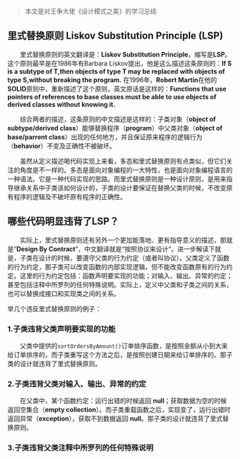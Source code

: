>本文是对王争大佬《设计模式之美》的学习总结

## 里式替换原则 Liskov Substitution Principle (LSP)

&emsp;&emsp;里式替换原则的英文翻译是：**Liskov Substitution Principle**，缩写是**LSP**。这个原则最早是在1986年有Barbara Liskov提出，他是这么描述这条原则的：**If S is a subtype of T,then objects of type T may be replaced with objects of type S,without breaking the program.** 在1996年，**Robert Martin**在他的**SOLID**原则中，重新描述了这个原则，英文原话是这样的：**Functions that use pointers of references to base classes must be able to use objects of derived classes without knowing it.**

&emsp;&emsp;综合两者的描述，这条原则的中文描述是这样的：子类对象（**object of subtype/derived class**）能够替换程序（**program**）中父类对象（**object of base/parrent class**）出现的任何地方，并且保证原来程序的逻辑行为（**behavior**）不变及正确性不被破坏。

&emsp;&emsp;虽然从定义描述喝代码实现上来看，多态和里式替换原则有点类似，但它们关注的角度是不一样的。多态是面向对象编程的一大特性，也是面向对象编程语言的一种语法。它是一种代码实现的思路。而里式替换原则是一种设计原则，是用来指导继承关系中子类该如何设计的，子类的设计要保证在替换父类的时候，不改变原有程序的逻辑及不破坏原有程序的正确性。

## 哪些代码明显违背了LSP？

&emsp;&emsp;实际上，里式替换原则还有另外一个更加能落地、更有指导意义的描述，那就是“**Design By Contract**”，中文翻译就是“按照协议来设计”。进一步解读下就是，子类在设计的时候，要遵守父类的行为约定（或者叫协议）。父类定义了函数的行为约定，那子类可以改变函数的内部实现逻辑，但不能改变函数原有的行为约定。这里的行为约定包括：函数声明要实现的功能；对输入、输出、异常的约定；甚至包括注释中所罗列的任何特殊说明。实际上，定义中父类和子类之间的关系，也可以替换成接口和实现类之间的关系。

举几个违反里式替换原则的例子：

### 1.子类违背父类声明要实现的功能

&emsp;&emsp;父类中提供的`sortOrdersByAmount()`订单排序函数，是按照金额从小到大来给订单排序的，而子类重写这个方法之后，是按照创建日期来给订单排序的。那子类的设计就违背了里式替换原则。

### 2.子类违背父类对输入、输出、异常的约定

&emsp;&emsp;在父类中，某个函数约定：运行出错的时候返回 **null**；获取数据为空的时候返回空集合（**empty collection**）。而子类重载函数之后，实现变了，运行出错时返回异常（**exception**），获取不到数据返回 **null**。那子类的设计就违背了里式替换原则。

### 3.子类违背父类注释中所罗列的任何特殊说明